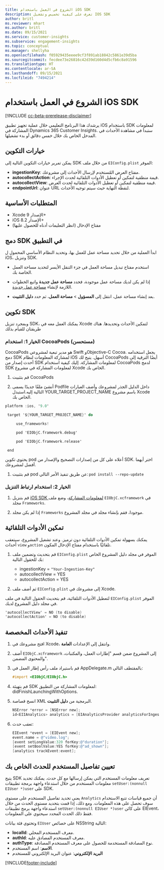```yaml
---
title: الشروع في العمل باستخدام iOS SDK
description: تعرف على كيفية تخصيص وتشغيل IOS SDK
author: britl
ms.reviewer: mhart
ms.author: britl
ms.date: 09/15/2021
ms.service: customer-insights
ms.subservice: engagement-insights
ms.topic: conceptual
ms.manager: shellyha
ms.openlocfilehash: f05929435eeee9cf3f891ab18842c5861e39d5ba
ms.sourcegitcommit: fecdee73e26816c42d39d160d4d5cfb6c8a91596
ms.translationtype: HT
ms.contentlocale: ar-SA
ms.lasthandoff: 09/15/2021
ms.locfileid: "7494214"
---
```

# <a name="get-started-with-the-ios-sdk"></a>الشروع في العمل باستخدام iOS SDK

[!INCLUDE [cc-beta-prerelease-disclaimer](includes/cc-beta-prerelease-disclaimer.md)]

يرشدك هذا البرنامج التعليمي خلال عملية تجهيز تطبيق iOS باستخدام SDK لمعلومات المشاركة في Dynamics 365 Customer Insights. ستبدأ في مشاهدة الأحداث في المدخل الخاص بك خلال خمس دقائق أو بدء تشغيلها.

## <a name="configuration-options"></a>خيارات التكوين

يمكن تمرير خيارات التكوين التالية إلى SDK من خلال ملف `EIConfig.plist` الموفر:

- **ingestionKey**: مفتاح العرض المُستخدم لإرسال الأحداث إلى مشروعك.
- **autocollectAction**: قيمة منطقية لتمكين أو تعطيل الأدوات التلقائية لحدث الإجراء.
- **autocollectView**: قيمة منطقية لتمكين أو تعطيل الأدوات التلقائية لحدث العرض.
- **endpointUrl**: عنوان URL لنقطة النهاية حيث سيتم توجيه الأحداث.

## <a name="prerequisites"></a>المتطلبات الأساسية

- Xcode الإصدار 9+
- iOS الإصدار 8.2+
- مفتاح الإدخال (انظر التعليمات أدناه للحصول عليها)

## <a name="integrate-the-sdk-into-your-application"></a>دمج SDK في التطبيق

ابدأ العملية من خلال تحديد مساحة عمل للعمل بها، وتحديد النظام الأساسي المحمول ل iOS، وتنزيل SDK.

- استخدم مفتاح تبديل مساحة العمل في جزء التنقل الأيسر لتحديد مساحة العمل الخاصة بك.

- إذا لم يكن لديك مساحة عمل موجودة، فحدد **مساحة عمل جديدة** واتبع الخطوات اللازمة لإنشاء [مساحة عمل جديدة](create-workspace.md).

- بعد إنشاء مساحة عمل، انتقل إلى **المسؤول** > **مساحة العمل**، ثم حدد **دليل التثبيت**.

## <a name="configure-the-sdk"></a>تكوين SDK

وبمجرد تنزيل SDK، يمكنك العمل معه في Xcode لتمكين الأحداث وتحديدها. هناك طريقتان للقيام بذلك

### <a name="option-1-using-cocoapods-recommended"></a>الخيار 1: استخدام CocoaPods (مستحسن)
CocoaPods هو مدير تبعية لمشروعي Swift وObjective-C Cocoa. يجعل استخدامه دمج SDK لمشاركة المعلومات لنظام iOS أسهل. يتيح لك CocoaPods أيضًا الترقية إلى أحدث إصدار من SDK لمعلومات المشاركة. إليك كيفية استخدام CocoaPods لدمج SDK لمعلومات المشاركة في مشروع Xcode الخاص بك. 

1. قم بتثبيت CocoaPods 

1. أنشئ ملفًا جديدًا يسمى Podfile داخل الدليل الجذر لمشروعك وأضف العبارات التالية إليه.استبدل YOUR_TARGET_PROJECT_NAME باسم مشروع Xcode الخاص بك. 
```objectivec
platform :ios, '9.0'  

 target '${YOUR_TARGET_PROJECT_NAME}' do 

     use_frameworks!   

     pod 'EIObjC.framework.debug' 

     pod 'EIObjC.framework.release' 

 end 
```
يحتوي تكوين pod أعلاه على كل من إصدارات التصحيح والإصدار من SDK. اختر أيهما أفضل لمشروعك.

1. قم بتثبيت pod عن طريق تنفيذ الأمر التالي: `pod install --repo-update `

### <a name="option-2-using-download-link"></a>الخيار 2: استخدام ارتباط التنزيل

1. قم بتنزيل [iOS SDK لمعلومات المشاركة](https://download.pi.dynamics.com/sdk/EI-SDKs/ei-ios-sdk.zip)، وضع ملف `EIObjC.xcframework` في مجلد `Frameworks`.

1. إذا لم يكن مجلد `Frameworks` موجودا، فقم بإنشاء مجلد في مجلد المشروع.

## <a name="enable-auto-instrumentation"></a>تمكين الأدوات التلقائية
 
يمكنك بسهولة تمكين الأدوات التلقائية دون ترميز. وعند تشغيل المشروع، سيتعقب أحداث `view` و`action` تلقائيًا باستخدام مفتاح الإدخال المكون. 

1. قم بتحديث وتضمين ملف `EIConfig.plist` الموفر في مجلد دليل المشروع الخاص بك للحقول التالية:
    - ingestionKey = `"Your-Ingestion-Key"`
    - autocollectView = YES
    - autocollectAction = YES

2. ثم أضف ملف `EIConfig.plist` إلى مشروعك في Xcode. 



لتعطيل الأدوات التلقائية، قم بتحديث الحقول التالية في ملف `EIConfig.plist` الموفر في مجلد دليل المشروع لديك. 

```objectivec
'autocollectView' = NO (to disable)
'autocollectAction' = NO (to disable)
```


## <a name="implement-custom-events"></a>تنفيذ الأحداث المخصصة

1. افتح مشروعك في Xcode، وانتقل إلى الإعدادات **العامة**. 
1. أضف `EIObjC.xcframework` إلى المشروع ضمن قسم "إطارات العمل، والمكتبات، والمحتوى المضمن".

1. قم باستيراد ملف رأس إطار العمل في AppDelegate.m بالمقتطف التالي:

    ```objectivec
    #import <EIObjC/EIObjC.h>
    ```

1. قم بتهيئة SDK لمعلومات المشاركة من التطبيق: didFinishLaunchingWithOptions.
1. انسخ قصاصة XML البرمجية من **دليل التثبيت**.

    ```objectivec
    NSError *error = [NSError new];
    id<EIIAnalytics> analytics = [EIAnalyticsProvider analyticsForIngestionKey:nil error:&error];
    ```

1. تعقب حدث:

    ```objectivec
    EIEvent *event = [EIEvent new];
    event.name = @"video.log";
    [event setLongValue:320 forKey:@"duration"];
    [event setBoolValue:YES forKey:@"ad_shown"];
    [analytics trackEvent:event];
    ```

## <a name="set-user-details-for-your-event"></a>تعيين تفاصيل المستخدم للحدث الخاص بك

يتيح SDK تعريف معلومات المستخدم التي يمكن إرسالها مع كل حدث. يمكنك تحديد معلومات المستخدم من خلال استدعاء واجهة برمجة تطبيقات `setUser:(nonnull EIUser *)user` على SDK.

يعني تحديد تفاصيل المستخدم على مستوى `Analytics` أن جميع قياسات تتبع الاستخدام سوف تحصل على هذه المعلومات. ومع ذلك، إذا قمت بتحديد مستوى الحدث من خلال استدعاء واجهة برمج تطبيقات `setUser:(nonnull EIUser *)user` على كائن EIEvent، فقط ذلك الحدث المحدد سيحتوي على المعلومات.

وتحتوي فئة بيانات `EIUser` على خصائص NSString التالية:

- **localId**: معرف المستخدم المحلي.
- **authId**: معرف المستخدم المصادق عليه.
- **authType**: نوع المصادقة المستخدمة للحصول على معرف المستخدم المصادقة.
- **الاسم**: اسم المستخدم.
- **البريد الإلكتروني**: عنوان البريد الإلكتروني للمستخدم


[!INCLUDE[footer-include](../includes/footer-banner.md)]
